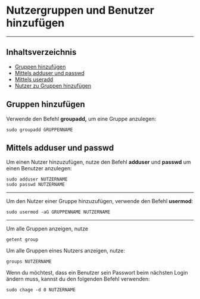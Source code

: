 # Nutzergruppen und Benutzer hinzufügen 

---

## Inhaltsverzeichnis
- [Gruppen hinzufügen](#gruppen-hinzufügen)
- [Mittels adduser und passwd](#mittels-adduser-und-passwd)
- [Mittels useradd](#gruppen-anlegen)
- [Nutzer zu Gruppen hinzufügen](#nutzer-zu-gruppen-hinzufügen)

## Gruppen hinzufügen
Verwende den Befehl **groupadd,** um eine Gruppe anzulegen: 
```shell
sudo groupadd GRUPPENNAME 
```
 

## Mittels adduser und passwd
Um einen Nutzer hinzuzufügen, nutze den Befehl **adduser** und **passwd** um einen Benutzer anzulegen: 
```shell
sudo adduser NUTZERNAME 
sudo passwd NUTZERNAME 
```
--- 
Um den Nutzer einer Gruppe hinzuzufügen, verwende den Befehl **usermod**: 
```shell
sudo usermod -aG GRUPPENNAME NUTZERNAME 
```

---
Um alle Gruppen anzeigen, nutze 
```shell
getent group 
```
 

Um alle Gruppen eines Nutzers anzeigen, nutze: 
```shell
groups NUTZERNAME 
```

Wenn du möchtest, dass ein Benutzer sein Passwort beim nächsten Login ändern muss, kannst du den folgenden Befehl verwenden:
```shell
sudo chage -d 0 NUTZERNAME
```